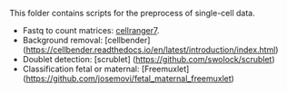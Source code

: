 This folder contains scripts for the preprocess of single-cell data.

* Fastq to count matrices: [cellranger7](https://www.10xgenomics.com/support/jp/software/cell-ranger/8.0/getting-started/cr-what-is-cell-ranger#).
* Background removal: [cellbender] (https://cellbender.readthedocs.io/en/latest/introduction/index.html)
* Doublet detection: [scrublet] (https://github.com/swolock/scrublet)
* Classification fetal or maternal: [Freemuxlet] (https://github.com/josemovi/fetal_maternal_freemuxlet)

